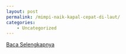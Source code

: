 ```yaml
---
layout: post
permalink: /mimpi-naik-kapal-cepat-di-laut/
categories:
    - Uncategorized
---
```


[Baca Selengkapnya](/10)
